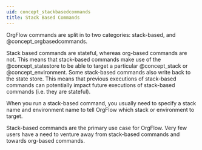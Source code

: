 ```yaml
---
uid: concept_stackbasedcommands
title: Stack Based Commands
---
```


OrgFlow commands are split in to two categories: stack-based, and @concept_orgbasedcommands.

Stack based commands are stateful, whereas org-based commands are not. This means that stack-based commands make use of the @concept_statestore to be able to target a particular @concept_stack or @concept_environment. Some stack-based commands also write back to the state store. This means that previous executions of stack-based commands can potentially impact future executions of stack-based commands (i.e. they are stateful).

When you run a stack-based command, you usually need to specify a stack name and environment name to tell OrgFlow which stack or environment to target.

Stack-based commands are the primary use case for OrgFlow. Very few users have a need to venture away from stack-based commands and towards org-based commands.
